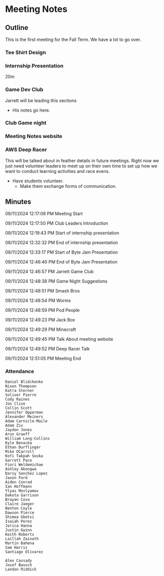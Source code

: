 # Meeting Notes

## Outline

This is the first meeting for the Fall Term. We have a lot to go over. 

### Tee Shirt Design

### Internship Presentation  

20m  

### Game Dev Club

Jarrett will be leading this sections

- His notes go here. 

### Club Game night

### Meeting Notes website

### AWS Deep Racer

This will be talked about in feather details in future meetings. Right now we just need volunteer leaders to meet up on their own time to set up how we want to conduct learning activities and race evens. 

- Have students volunteer.
    - Make them exchange forms of communication. 


## Minutes 
09/11/2024 12:17:06 PM  Meeting Start

09/11/2024 12:17:50 PM  Club Leaders Introduction

09/11/2024 12:19:43 PM  Start of internship presentation

09/11/2024 12:32:32 PM  End of internship presentation

09/11/2024 12:33:17 PM  Start of Byte Jam Presentation

09/11/2024 12:46:40 PM  End of Byte Jam Presentation

09/11/2024 12:46:57 PM  Jarrett Game Club

09/11/2024 12:48:38 PM  Game Night Suggestions

09/11/2024 12:48:51 PM  Smash Bros

09/11/2024 12:48:54 PM  Worms

09/11/2024 12:48:59 PM  Pod People

09/11/2024 12:49:23 PM  Jack Box

09/11/2024 12:49:29 PM  Minecraft

09/11/2024 12:49:45 PM  Talk About meeting website

09/11/2024 12:49:52 PM  Deep Racer Talk

09/11/2024 12:51:05 PM  Meeting End

### Attendance
    Daniel Blidchenko 
	Nixon Thompson
	Katra Sterner
	Soliver Pierre 
	Cody Raines 
	Jon Clive
	Collin Scott 
	Jennifer Opperman
	Alexander Meiners 
	Adam Carnicle-Maile
	Adam Ziv
	Jaydon Jones
	Arun Graeff
	William Long-Collins
	Kyle Benacka
	Ethan Durflinger
	Mike OCarroll
	Kofi Takpah Souka
	Garrett Pace
	Fiori Weldemichae
	Ashley Abongwa
	Darsy Sanchez Lopez
	Jaxon Ford 
	Aiden Conrad
	Ian Hoffmann
	Ylyas Movlyamov
 	Dakota Garrison
	Brayan Cova
	Claire Jaeger
	Benton Coyle
	Dawson Pierce
	Shimea Gbetsi 
	Isaiah Perez
	Jerica Hanna
	Justin Gwinn
	Keith Roberts
	Laillah Zainath 
	Martin Bahena
	Sam Harris
	Santiago Olivarez 
	
	Alex Cassady
	Josef Bausch
	Landon Riddick

